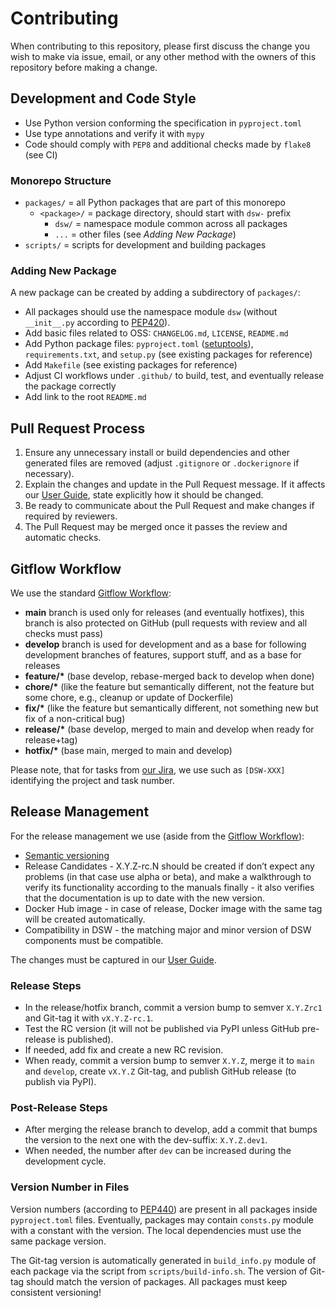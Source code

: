 # Contributing

When contributing to this repository, please first discuss the change you wish to make via issue, email, or any other
method with the owners of this repository before making a change.

## Development and Code Style

- Use Python version conforming the specification in `pyproject.toml`
- Use type annotations and verify it with `mypy`
- Code should comply with `PEP8` and additional checks made by `flake8` (see CI)

### Monorepo Structure

* `packages/` = all Python packages that are part of this monorepo
  * `<package>/` = package directory, should start with `dsw-` prefix
    * `dsw/` = namespace module common across all packages
    * `...` = other files (see *Adding New Package*)
* `scripts/` = scripts for development and building packages

### Adding New Package

A new package can be created by adding a subdirectory of `packages/`:

* All packages should use the namespace module `dsw` (without `__init__.py` according to 
  [PEP420](https://peps.python.org/pep-0420/)).
* Add basic files related to OSS: `CHANGELOG.md`, `LICENSE`, `README.md`
* Add Python package files: `pyproject.toml` ([setuptools](https://setuptools.pypa.io/en/latest/userguide/pyproject_config.html)),
  `requirements.txt`, and `setup.py` (see existing packages for reference)
* Add `Makefile` (see existing packages for reference)
* Adjust CI workflows under `.github/` to build, test, and eventually release the package correctly
* Add link to the root `README.md`

## Pull Request Process

1. Ensure any unnecessary install or build dependencies and other generated files are removed (adjust `.gitignore` or `.dockerignore` if necessary).
2. Explain the changes and update in the Pull Request message. If it affects our [User Guide](https://guide.ds-wizard.org), 
   state explicitly how it should be changed.
3. Be ready to communicate about the Pull Request and make changes if required by reviewers.
4. The Pull Request may be merged once it passes the review and automatic checks.

## Gitflow Workflow

We use the standard [Gitflow Workflow](https://www.atlassian.com/git/tutorials/comparing-workflows/gitflow-workflow):

* __main__ branch is used only for releases (and eventually hotfixes), this branch is also protected on GitHub (pull
  requests with review and all checks must pass)
* __develop__ branch is used for development and as a base for following development branches of features, support
  stuff, and as a base for releases
* __feature/*__ (base develop, rebase-merged back to develop when done)
* __chore/*__ (like the feature but semantically different, not the feature but some chore, e.g., cleanup or update of
  Dockerfile)
* __fix/*__ (like the feature but semantically different, not something new but fix of a non-critical bug)
* __release/*__ (base develop, merged to main and develop when ready for release+tag)
* __hotfix/*__ (base main, merged to main and develop)

Please note, that for tasks from [our Jira](https://ds-wizard.atlassian.net/projects/DSW/issues), we use such
as `[DSW-XXX]` identifying the project and task number.

## Release Management

For the release management we use (aside from the [Gitflow Workflow](https://www.atlassian.com/git/tutorials/comparing-workflows/gitflow-workflow)):

* [Semantic versioning](https://semver.org)
* Release Candidates - X.Y.Z-rc.N should be created if don’t expect any problems (in that case use alpha or beta), and
  make a walkthrough to verify its functionality according to the manuals finally - it also verifies that the
  documentation is up to date with the new version.
* Docker Hub image - in case of release, Docker image with the same tag will be created automatically.
* Compatibility in DSW - the matching major and minor version of DSW components must be compatible.

The changes must be captured in our [User Guide](https://guide.ds-wizard.org).

### Release Steps

* In the release/hotfix branch, commit a version bump to semver `X.Y.Zrc1` and Git-tag it with `vX.Y.Z-rc.1`.
* Test the RC version (it will not be published via PyPI unless GitHub pre-release is published).
* If needed, add fix and create a new RC revision.
* When ready, commit a version bump to semver `X.Y.Z`, merge it to `main` and `develop`, create `vX.Y.Z` Git-tag,
  and publish GitHub release (to publish via PyPI).

### Post-Release Steps

* After merging the release branch to develop, add a commit that bumps the version to the next one with the 
  dev-suffix: `X.Y.Z.dev1`.
* When needed, the number after `dev` can be increased during the development cycle.

### Version Number in Files

Version numbers (according to [PEP440](https://peps.python.org/pep-0440/)) are present in all packages inside
`pyproject.toml` files. Eventually, packages may contain `consts.py` module with a constant with the version.
The local dependencies must use the same package version.

The Git-tag version is automatically generated in `build_info.py` module of each package via the script from 
`scripts/build-info.sh`. The version of Git-tag should match the version of packages. All packages must keep 
consistent versioning!

